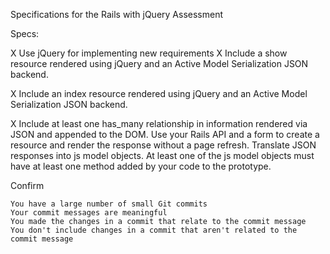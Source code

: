 
Specifications for the Rails with jQuery Assessment

Specs:

X   Use jQuery for implementing new requirements
X   Include a show resource rendered using jQuery and an Active Model       Serialization JSON backend.

X  Include an index resource rendered using jQuery and an Active Model      Serialization JSON backend.

X   Include at least one has_many relationship in information rendered via      JSON and appended to the DOM.
    Use your Rails API and a form to create a resource and render the response without a page refresh.
    Translate JSON responses into js model objects.
    At least one of the js model objects must have at least one method added by your code to the prototype.

Confirm

    You have a large number of small Git commits
    Your commit messages are meaningful
    You made the changes in a commit that relate to the commit message
    You don't include changes in a commit that aren't related to the commit message

